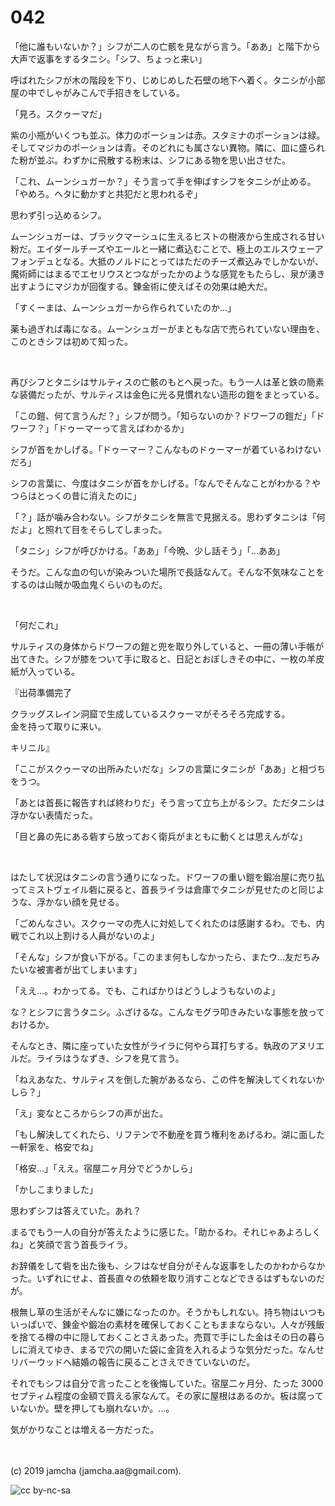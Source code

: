 

# 042

「他に誰もいないか？」シフが二人の亡骸を見ながら言う。「ああ」と階下から大声で返事をするタニシ。「シフ、ちょっと来い」

呼ばれたシフが木の階段を下り、じめじめした石壁の地下へ着く。タニシが小部屋の中でしゃがみこんで手招きをしている。

「見ろ。スクゥーマだ」

紫の小瓶がいくつも並ぶ。体力のポーションは赤。スタミナのポーションは緑。そしてマジカのポーションは青。そのどれにも属さない異物。隣に、皿に盛られた粉が並ぶ。わずかに飛散する粉末は、シフにある物を思い出させた。

「これ、ムーンシュガーか？」そう言って手を伸ばすシフをタニシが止める。「やめろ。ヘタに動かすと共犯だと思われるぞ」

思わず引っ込めるシフ。

ムーンシュガーは、ブラックマーシュに生えるヒストの樹液から生成される甘い粉だ。エイダールチーズやエールと一緒に煮込むことで、極上のエルスウェーアフォンデュとなる。大抵のノルドにとってはただのチーズ煮込みでしかないが、魔術師にはまるでエセリウスとつながったかのような感覚をもたらし、泉が湧き出すようにマジカが回復する。錬金術に使えばその効果は絶大だ。

「すくーまは、ムーンシュガーから作られていたのか…」

薬も過ぎれば毒になる。ムーンシュガーがまともな店で売られていない理由を、このときシフは初めて知った。

<br>

再びシフとタニシはサルティスの亡骸のもとへ戻った。もう一人は革と鉄の簡素な装備だったが、サルティスは金色に光る見慣れない造形の鎧をまとっている。

「この鎧、何て言うんだ？」シフが問う。「知らないのか？ドワーフの鎧だ」「ドワーフ？」「ドゥーマーって言えばわかるか」

シフが首をかしげる。「ドゥーマー？こんなものドゥーマーが着ているわけないだろ」

シフの言葉に、今度はタニシが首をかしげる。「なんでそんなことがわかる？やつらはとっくの昔に消えたのに」

「？」話が噛み合わない。シフがタニシを無言で見据える。思わずタニシは「何だよ」と照れて目をそらしてしまった。

「タニシ」シフが呼びかける。「ああ」「今晩、少し話そう」「…ああ」

そうだ。こんな血の匂いが染みついた場所で長話なんて。そんな不気味なことをするのは山賊か吸血鬼くらいのものだ。

<br>

「何だこれ」

サルティスの身体からドワーフの鎧と兜を取り外していると、一冊の薄い手帳が出てきた。シフが膝をついて手に取ると、日記とおぼしきその中に、一枚の羊皮紙が入っている。

『出荷準備完了

クラッグスレイン洞窟で生成しているスクゥーマがそろそろ完成する。  
金を持って取りに来い。

キリニル』

「ここがスクゥーマの出所みたいだな」シフの言葉にタニシが「ああ」と相づちをうつ。

「あとは首長に報告すれば終わりだ」そう言って立ち上がるシフ。ただタニシは浮かない表情だった。

「目と鼻の先にある砦すら放っておく衛兵がまともに動くとは思えんがな」

<br>

はたして状況はタニシの言う通りになった。ドワーフの重い鎧を鍛冶屋に売り払ってミストヴェイル砦に戻ると、首長ライラは倉庫でタニシが見せたのと同じような、浮かない顔を見せる。

「ごめんなさい。スクゥーマの売人に対処してくれたのは感謝するわ。でも、内戦でこれ以上割ける人員がないのよ」

「そんな」シフが食い下がる。「このまま何もしなかったら、またウ…友だちみたいな被害者が出てしまいます」

「ええ…。わかってる。でも、こればかりはどうしようもないのよ」

な？とシフに言うタニシ。ふざけるな。こんなモグラ叩きみたいな事態を放っておけるか。

そんなとき、隣に座っていた女性がライラに何やら耳打ちする。執政のアヌリエルだ。ライラはうなずき、シフを見て言う。

「ねえあなた、サルティスを倒した腕があるなら、この件を解決してくれないかしら？」

「え」変なところからシフの声が出た。

「もし解決してくれたら、リフテンで不動産を買う権利をあげるわ。湖に面した一軒家を、格安でね」

「格安…」「ええ。宿屋二ヶ月分でどうかしら」

「かしこまりました」

思わずシフは答えていた。あれ？

まるでもう一人の自分が答えたように感じた。「助かるわ。それじゃあよろしくね」と笑顔で言う首長ライラ。

お辞儀をして砦を出た後も、シフはなぜ自分がそんな返事をしたのかわからなかった。いずれにせよ、首長直々の依頼を取り消すことなどできるはずもないのだが。

根無し草の生活がそんなに嫌になったのか。そうかもしれない。持ち物はいつもいっぱいで、錬金や鍛冶の素材を確保しておくこともままならない。人々が残飯を捨てる樽の中に隠しておくことさえあった。売買で手にした金はその日の暮らしに消えてゆき、まるで穴の開いた袋に金貨を入れるような気分だった。なんせリバーウッドへ結婚の報告に戻ることさえできていないのだ。

それでもシフは自分で言ったことを後悔していた。宿屋二ヶ月分、たった 3000 セプティム程度の金額で買える家なんて。その家に屋根はあるのか。板は腐っていないか。壁を押しても崩れないか。…。

気がかりなことは増える一方だった。

<br>
<br>
(c) 2019 jamcha (jamcha.aa@gmail.com).

![cc by-nc-sa](https://i.creativecommons.org/l/by-nc-sa/4.0/88x31.png)

